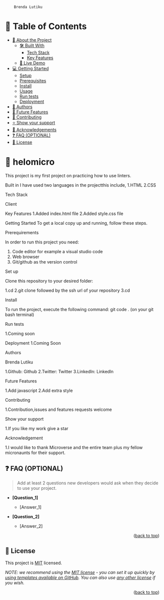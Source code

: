         Brenda Lutiku

<!-- TABLE OF CONTENTS -->

# 📗 Table of Contents

- [📖 About the Project](#about-project)
  - [🛠 Built With](#built-with)
    - [Tech Stack](#tech-stack)
    - [Key Features](#key-features)
  - [🚀 Live Demo](#live-demo)
- [💻 Getting Started](#getting-started)
  - [Setup](#setup)
  - [Prerequisites](#prerequisites)
  - [Install](#install)
  - [Usage](#usage)
  - [Run tests](#run-tests)
  - [Deployment](#triangular_flag_on_post-deployment)
- [👥 Authors](#authors)
- [🔭 Future Features](#future-features)
- [🤝 Contributing](#contributing)
- [⭐️ Show your support](#support)
- [🙏 Acknowledgements](#acknowledgements)
- [❓ FAQ (OPTIONAL)](#faq)
- [📝 License](#license)

<!-- PROJECT DESCRIPTION -->

# 📖 helomicro

This project is my first project on practicing how to use linters.

Built in
I have used two languages in the projectthis include,
1.HTML
2.CSS

Tech Stack

Client

Key Features
1.Added index.html file
2.Added style.css file

Getting Started
To get a local copy up and running, follow these steps.

Prerequirements

In order to run this project you need:

1. Code editor for example a visual studio code
2. Web browser
3. Git/github as the version control

Set up

Clone this repository to your desired folder:

1.cd <the name of the folder to clone ie. desktop>
2.git clone followed by the ssh url of your repository
3.cd <the name of the repository>

Install

To run the project, execute the following command:
git code . (on your git bash terminal)

Run tests

1.Coming soon

Deployment
1.Coming Soon

Authors

Brenda Lutiku

1.Github: Github
2.Twitter: Twitter
3.Linkedln: Linkedln

Future Features

1.Add javascript
2.Add extra style

Contributing

1.Contribution,issues and features requests welcome

Show your support

1.If you like my work give a star

Acknowledgement

1.I would like to thank Microverse and the entire team plus my fellow micronaunts for their support.

<!-- FAQ (optional) -->

## ❓ FAQ (OPTIONAL) <a name="faq"></a>

> Add at least 2 questions new developers would ask when they decide to use your project.

- **[Question_1]**

  - [Answer_1]

- **[Question_2]**

  - [Answer_2]

<p align="right">(<a href="#readme-top">back to top</a>)</p>

<!-- LICENSE -->

## 📝 License <a name="license"></a>

This project is [MIT](./LICENSE) licensed.

_NOTE: we recommend using the [MIT license](https://choosealicense.com/licenses/mit/) - you can set it up quickly by [using templates available on GitHub](https://docs.github.com/en/communities/setting-up-your-project-for-healthy-contributions/adding-a-license-to-a-repository). You can also use [any other license](https://choosealicense.com/licenses/) if you wish._

<p align="right">(<a href="#readme-top">back to top</a>)</p>
